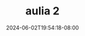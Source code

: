 --- 
title: "aulia 2"
description: "video bokep aulia 2      "
date: 2024-06-02T19:54:18-08:00
file_code: "dgnh2ndjhqxv"
draft: false
cover: "ff6nfposkklg26ij.jpg"
tags: ["aulia", "bokep-indo", "bokep-viral", "bokep-ig"]
length: 545
fld_id: "1483182"
foldername: "Aulia"
categories: ["Aulia"]
views: 0
---